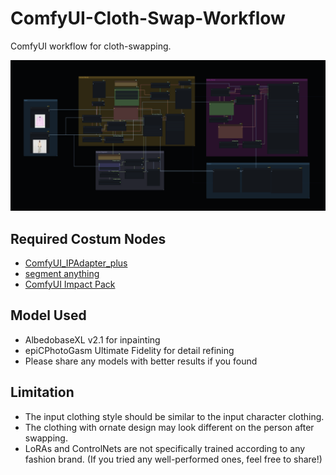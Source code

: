 # ComfyUI-Cloth-Swap-Workflow
ComfyUI workflow for cloth-swapping. 

![Screenshot of overall workflow](./workflow.png)

## Required Costum Nodes
- [ComfyUI_IPAdapter_plus](https://github.com/cubiq/ComfyUI_IPAdapter_plus)
- [segment anything](https://github.com/storyicon/comfyui_segment_anything)
- [ComfyUI Impact Pack](https://github.com/ltdrdata/ComfyUI-Impact-Pack)

## Model Used
- AlbedobaseXL v2.1 for inpainting
- epiCPhotoGasm Ultimate Fidelity for detail refining
- Please share any models with better results if you found

## Limitation
- The input clothing style should be similar to the input character clothing.
- The clothing with ornate design may look different on the person after swapping.
- LoRAs and ControlNets are not specifically trained according to any fashion brand. (If you tried any well-performed ones, feel free to share!)

